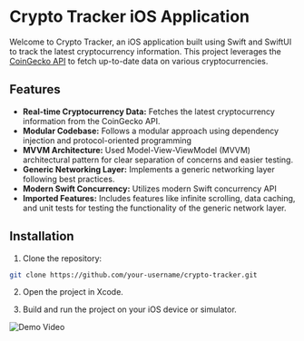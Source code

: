 # Crypto Tracker iOS Application

Welcome to Crypto Tracker, an iOS application built using Swift and SwiftUI to track the latest cryptocurrency information. This project leverages the [CoinGecko API](https://www.coingecko.com/api) to fetch up-to-date data on various cryptocurrencies.

## Features

- **Real-time Cryptocurrency Data:** Fetches the latest cryptocurrency information from the CoinGecko API.
- **Modular Codebase:** Follows a modular approach using dependency injection and protocol-oriented programming
- **MVVM Architecture:** Used Model-View-ViewModel (MVVM) architectural pattern for clear separation of concerns and easier testing.
- **Generic Networking Layer:** Implements a generic networking layer following best practices.
- **Modern Swift Concurrency:** Utilizes modern Swift concurrency API
- **Imported Features:** Includes features like infinite scrolling, data caching, and unit tests for testing the functionality of the generic network layer.

## Installation

1. Clone the repository:

```bash
git clone https://github.com/your-username/crypto-tracker.git
```

2. Open the project in Xcode.

3. Build and run the project on your iOS device or simulator.

![Demo Video](https://github.com/vinayak-putta/Crypto-Tracker/assets/163222522/03203601-742b-4ea5-b423-9a57c1fab777)

